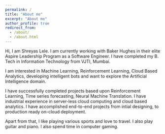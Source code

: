 ```yaml
---
permalink: /
title: "About me"
excerpt: "About me"
author_profile: true
redirect_from: 
  - /about/
  - /about.html
---
```


Hi, I am Shreyas Lele. I am currently working with Baker Hughes in their elite Aspire Leadership Program as a Software Engineer. I have completed my B. Tech in Information Technology from VJTI, Mumbai.  

I am interested in Machine Learning, Reinforcement Learning, Cloud Based Analytics, developing intelligent bots and want to explore the Artificial Intelligence domain.

I have successfully completed projects based upon Reinforcement Learning, Time series forecasting, Neural Machine Translation. I have industrial experience in server-less cloud computing and cloud based analytics. I have accomplished end-to-end projects from intial designing, to production ready on-cloud deployment. 

Apart from that, I like playing various sports and love to travel. I also play guitar and piano. I also spend time in computer gaming. 
